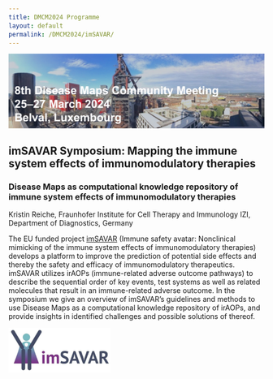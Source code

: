 ```yaml
---
title: DMCM2024 Programme
layout: default
permalink: /DMCM2024/imSAVAR/
---
```


<img src="/images/places/Belval08.jpg"/>

## imSAVAR Symposium: Mapping the immune system effects of immunomodulatory therapies

### Disease Maps as computational knowledge repository of immune system effects of immunomodulatory therapies

Kristin Reiche, Fraunhofer Institute for Cell Therapy and Immunology IZI, Department of Diagnostics, Germany

The EU funded project [imSAVAR](https://imsavar.eu/) (Immune safety avatar: Nonclinical mimicking of the immune system effects of immunomodulatory therapies) develops a platform to improve the prediction of potential side effects and thereby the safety and efficacy of immunomodulatory therapeutics. imSAVAR utilizes irAOPs (immune-related adverse outcome pathways) to describe the sequential order of key events, test systems as well as related molecules that result in an immune-related adverse outcome. In the symposium we give an overview of imSAVAR’s guidelines and methods to use Disease Maps as a computational knowledge repository of irAOPs, and provide insights in identified challenges and possible solutions of thereof. 

<img src="/images/logos/imsavar.jpg" width="200"/>
